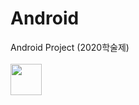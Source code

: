 # Android
Android Project (2020학술제) <br><br>
<image src="https://user-images.githubusercontent.com/59801728/114869071-8b255d80-9e31-11eb-8804-67f195cab856.png" height="50">
